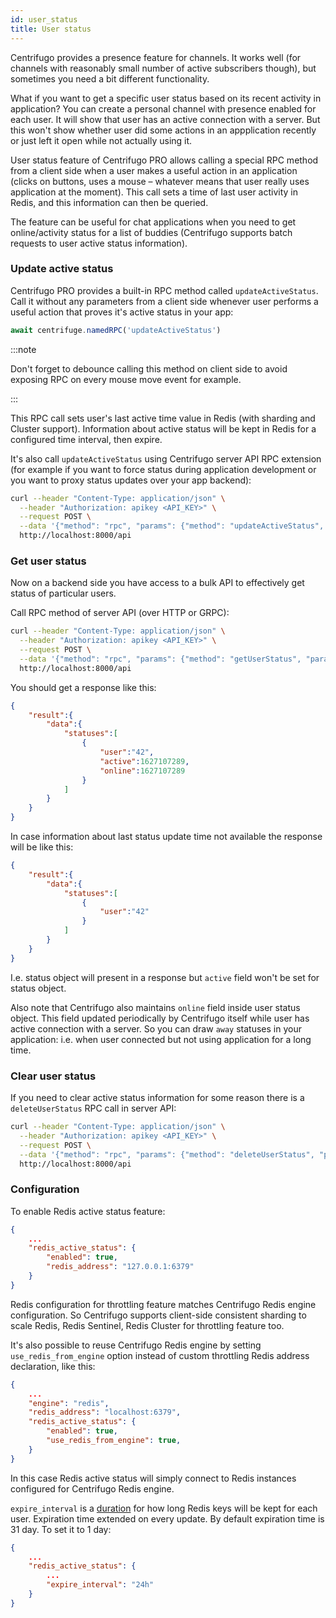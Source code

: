 ```yaml
---
id: user_status
title: User status
---
```


Centrifugo provides a presence feature for channels. It works well (for channels with reasonably small number of active subscribers though), but sometimes you need a bit different functionality.

What if you want to get a specific user status based on its recent activity in application? You can create a personal channel with presence enabled for each user. It will show that user has an active connection with a server. But this won't show whether user did some actions in an appplication recently or just left it open while not actually using it.

User status feature of Centrifugo PRO allows calling a special RPC method from a client side when a user makes a useful action in an application (clicks on buttons, uses a mouse – whatever means that user really uses application at the moment). This call sets a time of last user activity in Redis, and this information can then be queried.

The feature can be useful for chat applications when you need to get online/activity status for a list of buddies (Centrifugo supports batch requests to user active status information).

### Update active status

Centrifugo PRO provides a built-in RPC method called `updateActiveStatus`. Call it without any parameters from a client side whenever user performs a useful action that proves it's active status in your app:

```javascript
await centrifuge.namedRPC('updateActiveStatus')
```

:::note

Don't forget to debounce calling this method on client side to avoid exposing RPC on every mouse move event for example.

:::

This RPC call sets user's last active time value in Redis (with sharding and Cluster support). Information about active status will be kept in Redis for a configured time interval, then expire.

It's also call `updateActiveStatus` using Centrifugo server API RPC extension (for example if you want to force status during application development or you want to proxy status updates over your app backend):

```bash
curl --header "Content-Type: application/json" \
  --header "Authorization: apikey <API_KEY>" \
  --request POST \
  --data '{"method": "rpc", "params": {"method": "updateActiveStatus", "params": {"users": ["42"]}}}' \
  http://localhost:8000/api
```

### Get user status

Now on a backend side you have access to a bulk API to effectively get status of particular users.

Call RPC method of server API (over HTTP or GRPC):

```bash
curl --header "Content-Type: application/json" \
  --header "Authorization: apikey <API_KEY>" \
  --request POST \
  --data '{"method": "rpc", "params": {"method": "getUserStatus", "params": {"users": ["42"]}}}' \
  http://localhost:8000/api
```

You should get a response like this:

```json
{
    "result":{
        "data":{
            "statuses":[
                {
                    "user":"42",
                    "active":1627107289,
                    "online":1627107289
                }
            ]
        }
    }
}
```

In case information about last status update time not available the response will be like this:

```json
{
    "result":{
        "data":{
            "statuses":[
                {
                    "user":"42"
                }
            ]
        }
    }
}
```

I.e. status object will present in a response but `active` field won't be set for status object.

Also note that Centrifugo also maintains `online` field inside user status object. This field updated periodically by Centrifugo itself while user has active connection with a server. So you can draw `away` statuses in your application: i.e. when user connected but not using application for a long time.

### Clear user status

If you need to clear active status information for some reason there is a `deleteUserStatus` RPC call in server API:

```bash
curl --header "Content-Type: application/json" \
  --header "Authorization: apikey <API_KEY>" \
  --request POST \
  --data '{"method": "rpc", "params": {"method": "deleteUserStatus", "params": {"users": ["42"]}}}' \
  http://localhost:8000/api
```

### Configuration

To enable Redis active status feature:

```json title="config.json"
{
    ...
    "redis_active_status": {
        "enabled": true,
        "redis_address": "127.0.0.1:6379"
    }
}
```

Redis configuration for throttling feature matches Centrifugo Redis engine configuration. So Centrifugo supports client-side consistent sharding to scale Redis, Redis Sentinel, Redis Cluster for throttling feature too.

It's also possible to reuse Centrifugo Redis engine by setting `use_redis_from_engine` option instead of custom throttling Redis address declaration, like this:

```json title="config.json"
{
    ...
    "engine": "redis",
    "redis_address": "localhost:6379",
    "redis_active_status": {
        "enabled": true,
        "use_redis_from_engine": true,
    }
}
```

In this case Redis active status will simply connect to Redis instances configured for Centrifugo Redis engine.

`expire_interval` is a [duration](configuration#setting-time-duration-options) for how long Redis keys will be kept for each user. Expiration time extended on every update. By default expiration time is 31 day. To set it to 1 day:

```json title="config.json"
{
    ...
    "redis_active_status": {
        ...
        "expire_interval": "24h"
    }
}
```
